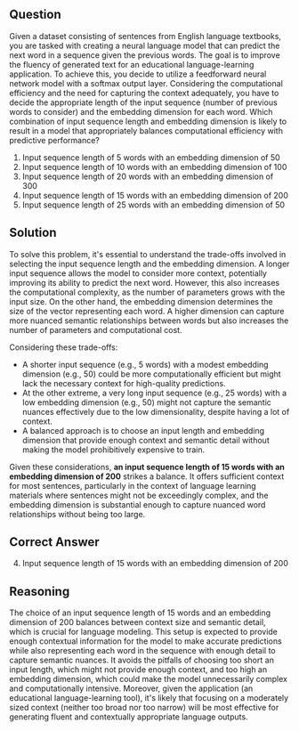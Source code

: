## Question
Given a dataset consisting of sentences from English language textbooks, you are tasked with creating a neural language model that can predict the next word in a sequence given the previous words. The goal is to improve the fluency of generated text for an educational language-learning application. To achieve this, you decide to utilize a feedforward neural network model with a softmax output layer. Considering the computational efficiency and the need for capturing the context adequately, you have to decide the appropriate length of the input sequence (number of previous words to consider) and the embedding dimension for each word. Which combination of input sequence length and embedding dimension is likely to result in a model that appropriately balances computational efficiency with predictive performance?

1. Input sequence length of 5 words with an embedding dimension of 50
2. Input sequence length of 10 words with an embedding dimension of 100
3. Input sequence length of 20 words with an embedding dimension of 300
4. Input sequence length of 15 words with an embedding dimension of 200
5. Input sequence length of 25 words with an embedding dimension of 50

## Solution
To solve this problem, it's essential to understand the trade-offs involved in selecting the input sequence length and the embedding dimension. A longer input sequence allows the model to consider more context, potentially improving its ability to predict the next word. However, this also increases the computational complexity, as the number of parameters grows with the input size. On the other hand, the embedding dimension determines the size of the vector representing each word. A higher dimension can capture more nuanced semantic relationships between words but also increases the number of parameters and computational cost.

Considering these trade-offs:
- A shorter input sequence (e.g., 5 words) with a modest embedding dimension (e.g., 50) could be more computationally efficient but might lack the necessary context for high-quality predictions.
- At the other extreme, a very long input sequence (e.g., 25 words) with a low embedding dimension (e.g., 50) might not capture the semantic nuances effectively due to the low dimensionality, despite having a lot of context.
- A balanced approach is to choose an input length and embedding dimension that provide enough context and semantic detail without making the model prohibitively expensive to train. 

Given these considerations, **an input sequence length of 15 words with an embedding dimension of 200** strikes a balance. It offers sufficient context for most sentences, particularly in the context of language learning materials where sentences might not be exceedingly complex, and the embedding dimension is substantial enough to capture nuanced word relationships without being too large.

## Correct Answer
4. Input sequence length of 15 words with an embedding dimension of 200

## Reasoning
The choice of an input sequence length of 15 words and an embedding dimension of 200 balances between context size and semantic detail, which is crucial for language modeling. This setup is expected to provide enough contextual information for the model to make accurate predictions while also representing each word in the sequence with enough detail to capture semantic nuances. It avoids the pitfalls of choosing too short an input length, which might not provide enough context, and too high an embedding dimension, which could make the model unnecessarily complex and computationally intensive. Moreover, given the application (an educational language-learning tool), it's likely that focusing on a moderately sized context (neither too broad nor too narrow) will be most effective for generating fluent and contextually appropriate language outputs.